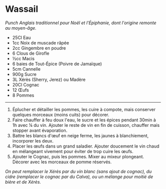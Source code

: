 # Wassail

_Punch Anglais traditionnel pour Noël et l'Épiphanie, dont l'origine remonte au moyen-âge._

- 25Cl Eau
- 1cc Noix de muscade râpée
- 2cc Gingembre en poudre
- 6 Clous de Girofle
- ½cc Macis
- 6 baies de Tout-Épice (Poivre de Jamaïque)
- 5cm Cannelle
- 900g Sucre
- 3L Xérès (Sherry, Jerez) ou Madère
- 20Cl Cognac
- 12 Œufs
- 8 Pommes

---

1. Éplucher et détailler les pommes, les cuire à compote, mais conserver quelques morceaux (moins cuits) pour décorer.
2. Faire chauffer à feu doux l'eau, le sucre et les épices pendant 30min à 1h avec ¼ du vin. Ajouter le reste de vin en fin de cuisson, chauffer mais stopper avant évaporation.
3. Battre les blancs d'œuf en neige ferme, les jaunes à blanchiement, incorporer les deux.
4. Placer les œufs dans un grand saladier. Ajouter doucement le vin chaud en mélangeant vivement pour éviter de trop cuire les œufs.
5. Ajouter le Cognac, puis les pommes. Mixer au mixeur plongeant. Décorer avec les morceaux de pomme réservés.

_On peut remplacer le Xérès par du vin blanc (sans ajout de cognac), du cidre (remplacer le cognac par du Calva), ou un mélange pour moitié de bière et de Xérès._